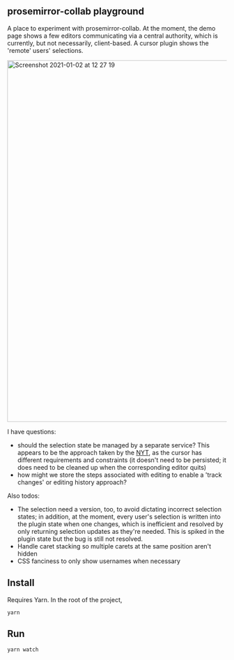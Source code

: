 ## prosemirror-collab playground

A place to experiment with prosemirror-collab. At the moment, the demo page shows a few editors communicating via a central authority, which is currently, but not necessarily, client-based. A cursor plugin shows the 'remote' users' selections.

<img width="830" alt="Screenshot 2021-01-02 at 12 27 19" src="https://user-images.githubusercontent.com/7767575/103457292-e48bd580-4cf5-11eb-8245-437de4f4f593.png">

I have questions:

- should the selection state be managed by a separate service? This appears to be the approach taken by the [NYT](https://open.nytimes.com/we-built-collaborative-editing-for-our-newsrooms-cms-here-s-how-415618a3ec49), as the cursor has different requirements and constraints (it doesn't need to be persisted; it does need to be cleaned up when the corresponding editor quits)
- how might we store the steps associated with editing to enable a 'track changes' or editing history approach?

Also todos:

- The selection need a version, too, to avoid dictating incorrect selection states; in addition, at the moment, every user's selection is written into the plugin state when one changes, which is inefficient and resolved by only returning selection updates as they're needed. This is spiked in the plugin state but the bug is still not resolved.
- Handle caret stacking so multiple carets at the same position aren't hidden
- CSS fanciness to only show usernames when necessary

## Install

Requires Yarn. In the root of the project,

`yarn`

## Run

`yarn watch`
